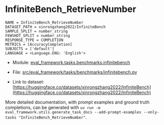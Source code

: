 # InfiniteBench_RetrieveNumber

````
NAME = InfiniteBench_RetrieveNumber
DATASET_PATH = xinrongzhang2022/InfiniteBench
SAMPLE_SPLIT = number_string
FEWSHOT_SPLIT = number_string
RESPONSE_TYPE = COMPLETION
METRICS = [AccuracyCompletion]
SUBJECTS = ['default']
LANGUAGE = <Language.ENG: 'English'>
````

- Module: [eval_framework.tasks.benchmarks.infinitebench](eval_framework.tasks.benchmarks.infinitebench)

- File: [src/eval_framework/tasks/benchmarks/infinitebench.py](../../src/eval_framework/tasks/benchmarks/infinitebench.py)

- Link to dataset: [https://huggingface.co/datasets/xinrongzhang2022/InfiniteBench](https://huggingface.co/datasets/xinrongzhang2022/InfiniteBench)

More detailed documentation, with prompt examples and ground truth completions, can be generated with `uv run -m eval_framework.utils.generate_task_docs --add-prompt-examples --only-tasks "InfiniteBench_RetrieveNumber"`.
